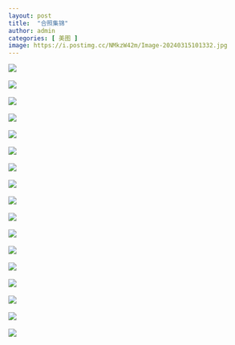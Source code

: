 ```yaml
---
layout: post
title:  "合照集锦"
author: admin
categories: [ 美图 ]
image: https://i.postimg.cc/NMkzW42m/Image-20240315101332.jpg
---
```




![](https://i.postimg.cc/MTtrQVNb/Image-20231206104155.jpg)<br/><br/>
![](https://i.postimg.cc/pL348yth/Image-20240315101339.jpg)<br/><br/>
![](https://i.postimg.cc/vT8NMV5j/Image-20240315101346.jpg)<br/><br/>
![](https://i.postimg.cc/gJmMqZtJ/Image-20240315101353.jpg)<br/><br/>
![](https://i.postimg.cc/8C4bKD4T/Image-20231206102211.jpg)<br/><br/>
![](https://i.postimg.cc/rF7Zx8nb/Image-20231206102519.jpg)<br/><br/>
![](https://i.postimg.cc/CLR6RZNk/Image-20231206103534.jpg)<br/><br/>
![](https://i.postimg.cc/XqzH23Vr/Image-20231206103540.jpg)<br/><br/>
![](https://i.postimg.cc/3xpSZPzw/Image-20231206103558.jpg)<br/><br/>
![](https://i.postimg.cc/Pf3Rfbmd/Image-20231206103605.jpg)<br/><br/>
![](https://i.postimg.cc/brJVHdjX/Image-20231206103611.jpg)<br/><br/>
![](https://i.postimg.cc/3R3cNnSx/Image-20231206103617.jpg)<br/><br/>
![](https://i.postimg.cc/4N0qPvdW/Image-20231206104134.jpg)<br/><br/>
![](https://i.postimg.cc/FHJqBfkN/Image-20231206104140.jpg)<br/><br/>
![](https://i.postimg.cc/zXv4T2JL/Image-20231206104146.jpg)<br/><br/>
![](https://i.postimg.cc/4360Xr10/Image-20231206104151.jpg)<br/><br/>
![](https://i.postimg.cc/HLDKDpb5/Image-20231207220847.jpg)<br/><br/>


